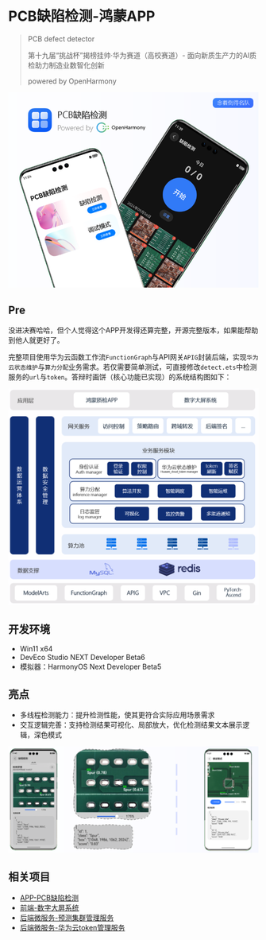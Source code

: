 # PCB缺陷检测-鸿蒙APP

> PCB defect detector
>
> 第十九届“挑战杯”揭榜挂帅·华为赛道（高校赛道）- 面向新质生产力的AI质检助力制造业数智化创新
>
> powered by OpenHarmony

![image-20241121094055146](assets/image-20241121094055146.png)

## Pre

没进决赛哈哈，但个人觉得这个APP开发得还算完整，开源完整版本，如果能帮助到他人就更好了。

完整项目使用华为云函数工作流`FunctionGraph`与API网关`APIG`封装后端，实现`华为云状态维护`与`算力分配`业务需求。若仅需要简单测试，可直接修改`detect.ets`中检测服务的`url`与`token`。答辩时画饼（核心功能已实现）的系统结构图如下：

![image-20241121093816428](assets/image-20241121093816428.png)

## 开发环境

- Win11 x64
- DevEco Studio NEXT Developer Beta6
- 模拟器：HarmonyOS Next Developer Beta5

## 亮点

- 多线程检测能力：提升检测性能，使其更符合实际应用场景需求
- 交互逻辑完善：支持检测结果可视化、局部放大，优化检测结果文本展示逻辑，深色模式

![image-20241121094339417](assets/image-20241121094339417.png)

## 相关项目

- [APP-PCB缺陷检测](https://github.com/LinJ0866/pcb-app-detector)
- [前端-数字大屏系统](https://github.com/LinJ0866/pcb-web-big_screen)
- [后端微服务-预测集群管理服务](https://github.com/LinJ0866/pcb-go-detect_service)
- [后端微服务-华为云token管理服务](https://github.com/LinJ0866/pcb-go-huawei_cloud_token_manager)

